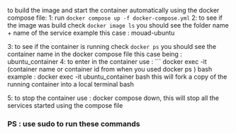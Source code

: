 to build the image and start the container automatically using the docker compose file:
1: run ```docker compose up -f docker-compose.yml```
2: to see if the image was build check ```docker image ls``` you should see the folder name + name of the service
example this case : mouad-ubuntu

3: to see if the container is running check ```docker ps``` you should see the container name in the docker compose file
this case being : ubuntu_container
4: to enter in the container use : ``` docker exec -it (container name or container id from when you used docker ps ) bash
example : docker exec -it ubuntu_container bash
this will fork a copy of the running container into a local terminal bash

5: to stop the container use : docker compose down, this will stop all the services started using the compose file

### PS : use sudo to run these commands